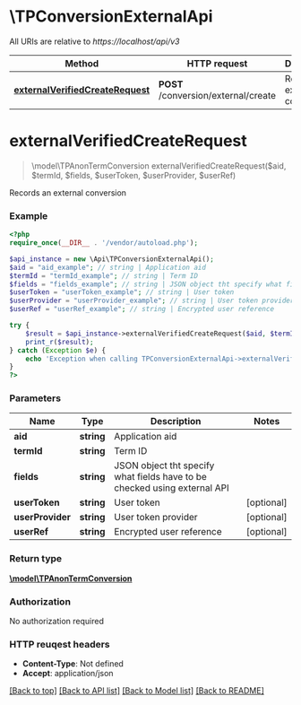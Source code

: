 # \TPConversionExternalApi

All URIs are relative to *https://localhost/api/v3*

Method | HTTP request | Description
------------- | ------------- | -------------
[**externalVerifiedCreateRequest**](TPConversionExternalApi.md#externalVerifiedCreateRequest) | **POST** /conversion/external/create | Records an external conversion


# **externalVerifiedCreateRequest**
> \model\TPAnonTermConversion externalVerifiedCreateRequest($aid, $termId, $fields, $userToken, $userProvider, $userRef)

Records an external conversion



### Example 
```php
<?php
require_once(__DIR__ . '/vendor/autoload.php');

$api_instance = new \Api\TPConversionExternalApi();
$aid = "aid_example"; // string | Application aid
$termId = "termId_example"; // string | Term ID
$fields = "fields_example"; // string | JSON object tht specify what fields have to be checked using external API
$userToken = "userToken_example"; // string | User token
$userProvider = "userProvider_example"; // string | User token provider
$userRef = "userRef_example"; // string | Encrypted user reference

try { 
    $result = $api_instance->externalVerifiedCreateRequest($aid, $termId, $fields, $userToken, $userProvider, $userRef);
    print_r($result);
} catch (Exception $e) {
    echo 'Exception when calling TPConversionExternalApi->externalVerifiedCreateRequest: ', $e->getMessage(), "\n";
}
?>
```

### Parameters

Name | Type | Description  | Notes
------------- | ------------- | ------------- | -------------
 **aid** | **string**| Application aid | 
 **termId** | **string**| Term ID | 
 **fields** | **string**| JSON object tht specify what fields have to be checked using external API | 
 **userToken** | **string**| User token | [optional] 
 **userProvider** | **string**| User token provider | [optional] 
 **userRef** | **string**| Encrypted user reference | [optional] 

### Return type

[**\model\TPAnonTermConversion**](TPAnonTermConversion.md)

### Authorization

No authorization required

### HTTP reuqest headers

 - **Content-Type**: Not defined
 - **Accept**: application/json

[[Back to top]](#) [[Back to API list]](../README.md#documentation-for-api-endpoints) [[Back to Model list]](../README.md#documentation-for-models) [[Back to README]](../README.md)

